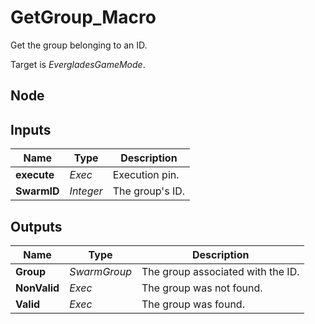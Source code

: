 # GetGroup_Macro
Get the group belonging to an ID.  

Target is *EvergladesGameMode*.  

## Node

## Inputs
|Name       |Type       |Description    |
|-----------|-----------|---------------|
|**execute**|*Exec*     |Execution pin. |
|**SwarmID**|*Integer*  |The group's ID.|

## Outputs
|Name           |Type           |Description                        |
|---------------|---------------|-----------------------------------|
|**Group**      |*SwarmGroup*   |The group associated with the ID.  |
|**NonValid**   |*Exec*         |The group was not found.           |
|**Valid**      |*Exec*         |The group was found.               |